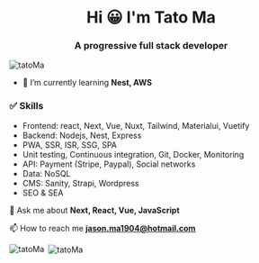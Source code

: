 <h1 align="center">Hi 😀 I'm Tato Ma</h1>
<h3 align="center">A progressive full stack developer</h3>

<p align="left"> <img src="https://komarev.com/ghpvc/?username=tatoMa" alt="tatoMa" /> </p>

- 🌱 I’m currently learning **Nest, AWS**

### ✅ Skills
- Frontend: react, Next, Vue, Nuxt, Tailwind, Materialui, Vuetify
- Backend: Nodejs, Nest, Express
- PWA, SSR, ISR, SSG, SPA
- Unit testing, Continuous integration, Git, Docker, Monitoring
- API: Payment (Stripe, Paypal), Social networks
- Data: NoSQL
- CMS: Sanity, Strapi, Wordpress
- SEO & SEA
 
💬 Ask me about **Next, React, Vue, JavaScript**
 
📫 How to reach me **jason.ma1904@hotmail.com**

<p><img align="left" src="https://github-readme-stats.vercel.app/api?username=tatoMa&count_private=true&show_icons=true&bg_color=140deg,ff6a00,904e95&title_color=ffffff&icon_color=ffffaf&text_color=ffffff" alt="tatoMa" /></p>

<p>&nbsp;<img align="center" src="https://github-readme-stats.vercel.app/api/top-langs/?username=tatoMa&layout=compact&bg_color=140deg,ff6a00,904e95&title_color=ffffff&icon_color=ffffaf&text_color=ffffff" alt="tatoMa" /></p>
<!--
**tatoMa/tatoMa** is a ✨ _special_ ✨ repository because its `README.md` (this file) appears on your GitHub profile.

Here are some ideas to get you started:

- 🔭 I’m currently working on ...
- 🌱 I’m currently learning ...
- 👯 I’m looking to collaborate on ...
- 🤔 I’m looking for help with ...
- 💬 Ask me about ...
- 📫 How to reach me: ...
- 😄 Pronouns: ...
- ⚡ Fun fact: ...
-->
